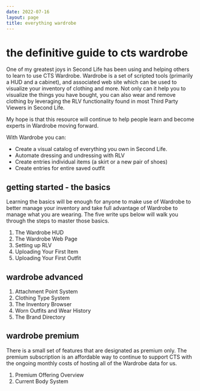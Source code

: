 ```yaml
---
date: 2022-07-16
layout: page
title: everything wardrobe
---
```


# the definitive guide to cts wardrobe

One of my greatest joys in Second Life has been using and helping others to learn to use CTS Wardrobe. Wardrobe is a set of scripted tools (primarily a HUD and a cabinet), and associated web site which can be used to visualize your inventory of clothing and more. Not only can it help you to visualize the things you have bought, you can also wear and remove clothing by leveraging the RLV functionality found in most Third Party Viewers in Second Life.

My hope is that this resource will continue to help people learn and become experts in Wardrobe moving forward.

With Wardrobe you can:

- Create a visual catalog of everything you own in Second Life.
- Automate dressing and undressing with RLV
- Create entries individual items (a skirt or a new pair of shoes)
- Create entries for entire saved outfit

## getting started - the basics

Learning the basics will be enough for anyone to make use of Wardrobe to better manage your inventory and take full advantage of Wardrobe to manage what you are wearing.  The five write ups below will walk you through the steps to master those basics.

1. The Wardrobe HUD
2. The Wardrobe Web Page
3. Setting up RLV
4. Uploading Your First Item
5. Uploading Your First Outfit

## wardrobe advanced

1. Attachment Point System
2. Clothing Type System
3. The Inventory Browser
4. Worn Outfits and Wear History
5. The Brand Directory

## wardrobe premium

There is a small set of features that are designated as premium only. The premium subscription is an affordable way to continue to support CTS with the ongoing monthly costs of hosting all of the Wardrobe data for us. 

1. Premium Offering Overview
2. Current Body System